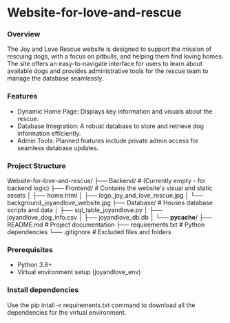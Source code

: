 # Website-for-love-and-rescue

### Overview
The Joy and Love Rescue website is designed to support the mission of rescuing dogs, with a focus on pitbulls, and helping them find loving homes. The site offers an easy-to-navigate interface for users to learn about available dogs and provides administrative tools for the rescue team to manage the database seamlessly.

### Features
- Dynamic Home Page: Displays key information and visuals about the rescue.
- Database Integration: A robust database to store and retrieve dog information efficiently.
- Admin Tools: Planned features include private admin access for seamless database updates.

### Project Structure

Website-for-love-and-rescue/
├── Backend/             # (Currently empty - for backend logic)
├── Frontend/            # Contains the website's visual and static assets
│   ├── home.html
│   ├── logo_joy_and_love_rescue.jpg
│   └── background_joyandlove_website.jpg
├── Database/            # Houses database scripts and data
│   ├── sql_table_joyandlove.py
│   ├── joyandlove_dog_info.csv
│   ├── joyandlove_db.db
│   └── __pycache__/
├── README.md            # Project documentation
├── requirements.txt     # Python dependencies
└── .gitignore           # Excluded files and folders

### Prerequisites
- Python 3.8+
- Virtual environment setup (joyandlove_env)

### Install dependencies
Use the pip intall -r requirements.txt command to download all the dependencies for the virtual environment.